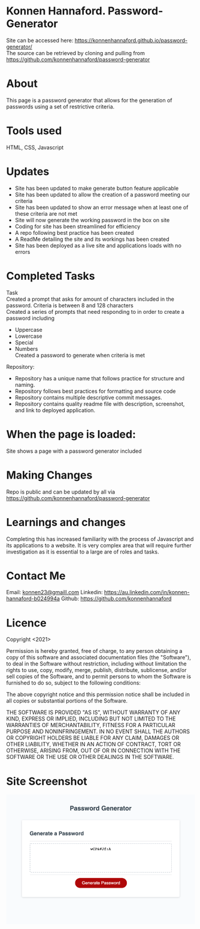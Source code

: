 # Konnen Hannaford.  Password-Generator

Site can be accessed here: https://konnenhannaford.github.io/password-generator/  
The source can be retrieved by cloning and pulling from https://github.com/konnenhannaford/password-generator  

# About
This page is a password generator that allows for the generation of passwords using a set of restrictive criteria.  

# Tools used
HTML, CSS, Javascript

# Updates
* Site has been updated to make generate button feature applicable
* Site has been updated to allow the creation of a password meeting our criteria
* Site has been updated to show an error message when at least one of these criteria are not met
* Site will now generate the working password in the box on site
* Coding for site has been streamlined for efficiency
* A repo following best practice has been created
* A ReadMe detailing the site and its workings has been created
* Site has been deployed as a live site and applications loads with no errors

# Completed Tasks
Task  
Created a prompt that asks for amount of characters included in the password.  Criteria is between 8 and 128 characters  
Created a series of prompts that need responding to in order to create a password including  
* Uppercase
* Lowercase
* Special
* Numbers  
Created a password to generate when criteria is met

Repository:
* Repository has a unique name that follows practice for structure and naming.
* Repository follows best practices for formatting and source code
* Repository contains multiple descriptive commit messages.
* Repository contains quality readme file with description, screenshot, and link to deployed application.

# When the page is loaded:
Site shows a page with a password generator included

# Making Changes
Repo is public and can be updated by all via https://github.com/konnenhannaford/password-generator 

# Learnings and changes
Completing this has increased familiarity with the process of Javascript and its applications to a website.  It is very complex area that will require further investigation as it is essential to a large are of roles and tasks.  

# Contact Me
Email: konnen23@gmaill.com
Linkedin: https://au.linkedin.com/in/konnen-hannaford-b024994a
Github: https://github.com/konnenhannaford

# Licence
Copyright <2021> <Password-generator>

Permission is hereby granted, free of charge, to any person obtaining a copy of this software and associated documentation files (the "Software"), to deal in the Software without restriction, including without limitation the rights to use, copy, modify, merge, publish, distribute, sublicense, and/or sell copies of the Software, and to permit persons to whom the Software is furnished to do so, subject to the following conditions:

The above copyright notice and this permission notice shall be included in all copies or substantial portions of the Software.

THE SOFTWARE IS PROVIDED "AS IS", WITHOUT WARRANTY OF ANY KIND, EXPRESS OR IMPLIED, INCLUDING BUT NOT LIMITED TO THE WARRANTIES OF MERCHANTABILITY, FITNESS FOR A PARTICULAR PURPOSE AND NONINFRINGEMENT. IN NO EVENT SHALL THE AUTHORS OR COPYRIGHT HOLDERS BE LIABLE FOR ANY CLAIM, DAMAGES OR OTHER LIABILITY, WHETHER IN AN ACTION OF CONTRACT, TORT OR OTHERWISE, ARISING FROM, OUT OF OR IN CONNECTION WITH THE SOFTWARE OR THE USE OR OTHER DEALINGS IN THE SOFTWARE.
  
# Site Screenshot
![Random Password Generator](screencapture-file-Users-konnen-bootcamp-homework-third-password-generator-Develop-index-html-2021-09-09-13_31_21.png)

